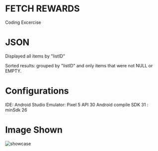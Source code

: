 # FETCH REWARDS
Coding Excercise

# JSON
Displayed all items by "listID"

Sorted results: grouped by "listID"
and only items that were not NULL or EMPTY.

# Configurations
IDE: Android Studio
Emulator: Pixel 5 API 30
Android compile SDK 31 : minSdk 26

# Image Shown
![showcase](https://user-images.githubusercontent.com/42950984/160031016-83f04776-bff1-4630-90c9-0741823d9922.jpg)
